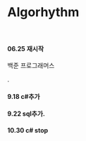 # Algorhythm
<br />





#### 06.25 재시작

백준
프로그래머스

.

#### 9.18 c#추가

#### 9.22 sql추가.



#### 10.30 c# stop

